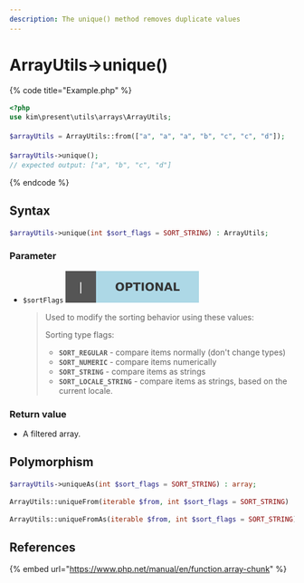```yaml
---
description: The unique() method removes duplicate values
---
```


# ArrayUtils-&gt;unique\(\)

{% code title="Example.php" %}
```php
<?php
use kim\present\utils\arrays\ArrayUtils;

$arrayUtils = ArrayUtils::from(["a", "a", "a", "b", "c", "c", "d"]);

$arrayUtils->unique();
// expected output: ["a", "b", "c", "d"]
```
{% endcode %}

## Syntax

```php
$arrayUtils->unique(int $sort_flags = SORT_STRING) : ArrayUtils;
```

### Parameter

* `$sortFlags` ![](../.gitbook/assets/badge_optional.svg) 

  > Used to modify the sorting behavior using these values:
  >
  >
  >
  > Sorting type flags:
  >
  > * **`SORT_REGULAR`** - compare items normally \(don't change types\)
  > * **`SORT_NUMERIC`** - compare items numerically
  > * **`SORT_STRING`** - compare items as strings
  > * **`SORT_LOCALE_STRING`** - compare items as strings, based on the current locale.

### Return value

* A filtered array.

## Polymorphism

```php
$arrayUtils->uniqueAs(int $sort_flags = SORT_STRING) : array;
```

```php
ArrayUtils::uniqueFrom(iterable $from, int $sort_flags = SORT_STRING) : ArrayUtils;
```

```php
ArrayUtils::uniqueFromAs(iterable $from, int $sort_flags = SORT_STRING) : array;
```

## References

{% embed url="https://www.php.net/manual/en/function.array-chunk" %}



